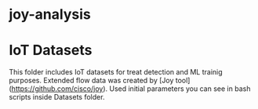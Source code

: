 # joy-analysis

IoT Datasets
=============

This folder includes IoT datasets for treat detection and ML trainig purposes. Extended flow data was created by [Joy tool] (https://github.com/cisco/joy). Used initial parameters you can see in bash scripts inside Datasets folder. 
